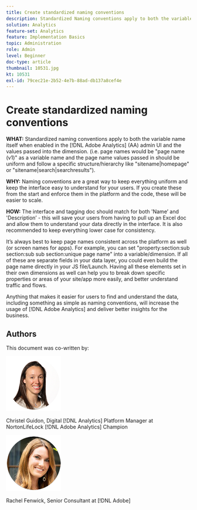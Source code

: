 ```yaml
---
title: Create standardized naming conventions
description: Standardized Naming conventions apply to both the variable name itself when enabled in the AA Admin UI and the values passed into the dimension.
solution: Analytics
feature-set: Analytics
feature: Implementation Basics
topic: Administration
role: Admin
level: Beginner
doc-type: article
thumbnail: 10531.jpg
kt: 10531
exl-id: 79cec21e-2b52-4e7b-88ad-db137a8cef4e
---
```

# Create standardized naming conventions

**WHAT:** Standardized naming conventions apply to both the variable name itself when enabled in the [!DNL Adobe Analytics] (AA) admin UI and the values passed into the dimension. (i.e. page names would be "page name (v1)" as a variable name and the page name values passed in should be uniform and follow a specific structure/hierarchy like "sitename|homepage" or "sitename|search|searchresults").

**WHY:** Naming conventions are a great way to keep everything uniform and keep the interface easy to understand for your users. If you create these from the start and enforce them in the platform and the code, these will be easier to scale.

**HOW:** The interface and tagging doc should match for both 'Name’ and 'Description’ - this will save your users from having to pull up an Excel doc and allow them to understand your data directly in the interface. It is also recommended to keep everything lower case for consistency.

It’s always best to keep page names consistent across the platform as well (or screen names for apps). For example, you can set "property:section:sub section:sub sub section:unique page name" into a variable/dimension. If all of these are separate fields in your data layer, you could even build the page name directly in your JS file/Launch. Having all these elements set in their own dimensions as well can help you to break down specific properties or areas of your site/app more easily, and better understand traffic and flows.

Anything that makes it easier for users to find and understand the data, including something as simple as naming conventions, will increase the usage of [!DNL Adobe Analytics] and deliver better insights for the business.

## Authors

This document was co-written by:

![Christel Guidon](assets/Christel-Headshot-150.png)

Christel Guidon, Digital [!DNL Analytics] Platform Manager at NortonLifeLock
[!DNL Adobe Analytics] Champion

![Rachel Fenwick](assets/Rachel-Fenwick-150.png)

Rachel Fenwick, Senior Consultant at [!DNL Adobe]
